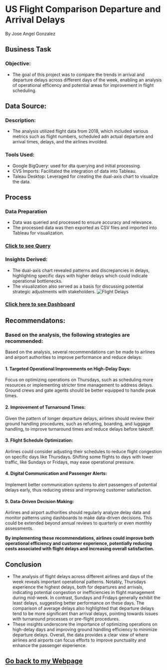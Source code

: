 # US Flight Comparison Departure and Arrival Delays
By Jose Angel Gonzalez

## Business Task
### Objective:
- The goal of this project was to compare the trends in arrival and departure delays across different days of the week, enabling an analysis of operational efficency and potential areas for improvement in flight scheduling.

## Data Source:
### Description:
- The analysis utilized flight data from 2018, which included various metrics such as flight numbers, scheduled adn actual departure and arrival times, delays, and the airlines involded. 	
### Tools Used:
- Google BigQuery: used for dta querying and initial processing.
- CVS Imports: Facilitated the integration of data into Tableau.	        		
- Taleau Desktop: Leveraged for creating the dual-axis chart to visualize the data.

## Process
### Data Preparation
- Data was queried and processed to ensure accuracy and relevance.
- The processed data was then exported as CSV files and imported into Tableau for visualization.

### [Click to see Query](flights_2013.sql)

### Insights Derived:
- The dual-axis chart revealed patterns and discrepancies in delays, highlighting specific days with higher delays which could indicate operational bottlenecks.
- The visualization also served as a basis for discussing potential strategic adjustments with stakeholders.
![Flight Delays](images/DelayByDay.png)

### [Click here to see Dashboard](https://public.tableau.com/app/profile/jose.gonzalez.ramirez/viz/Flights_17262665974290/2013FlightsDashboard)

## Recommendatons:
### Based on the analysis, the following strategies are recommended:
Based on the analysis, several recommendations can be made to airlines and airport authorities to improve performance and reduce delays:
#### 1. Targeted Operational Improvements on High-Delay Days:
Focus on optimizing operations on Thursdays, such as scheduling more resources or implementing stricter time management to address delays. Ground crews and gate agents should be better equipped to handle peak times.
#### 2. Improvement of Turnaround Times:
Given the pattern of longer departure delays, airlines should review their ground handling procedures, such as refueling, boarding, and luggage handling, to improve turnaround times and reduce delays before takeoff.
#### 3. Flight Schedule Optimization:
Airlines could consider adjusting their schedules to reduce flight congestion on specific days like Thursdays. Shifting some flights to days with lower traffic, like Sundays or Fridays, may ease operational pressure.
#### 4. Digital Communication and Passenger Alerts:
Implement better communication systems to alert passengers of potential delays early, thus reducing stress and improving customer satisfaction.
#### 5. Data-Driven Decision Making:
Airlines and airport authorities should regularly analyze delay data and monitor patterns using dashboards to make data-driven decisions. This could be extended beyond annual reviews to quarterly or even monthly assessments.

**By implementing these recommendations, airlines could improve both operational efficiency and customer experience, potentially reducing costs associated with flight delays and increasing overall satisfaction.**

## Conclusion
- The analysis of flight delays across different airlines and days of the week reveals important operational patterns. Notably, Thursdays experience the highest delays, both for departures and arrivals, indicating potential congestion or inefficiencies in flight management during mid-week. In contrast, Sundays and Fridays generally exhibit the least delays, suggesting better performance on these days. The comparison of average delays also highlighted that departure delays tend to be more significant than arrival delays, pointing towards issues with turnaround processes or pre-flight procedures.
- These insights underscore the importance of optimizing operations on high-delay days and improving ground handling efficiency to minimize departure delays. Overall, the data provides a clear view of where airlines and airports can focus efforts to improve punctuality and enhance the passenger experience.

## [Go back to my Webpage](https://JoseAGonzalezR.github.io/Jose_AGonzalez.github.io/)

